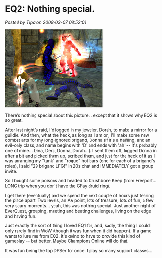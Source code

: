 # EQ2: Nothing special.

*Posted by Tipa on 2008-03-07 08:52:01*

![everquest2-2008-03-07-00-53-02-92.jpg](../../../uploads/2008/03/everquest2-2008-03-07-00-53-02-92.jpg)

There's nothing special about this picture... except that it shows why EQ2 is so great.

After last night's raid, I'd logged in my jeweler, Dorah, to make a mirror for a guildie. And then, what the heck, as long as I am on, I'll make some new combat arts for my long-ignored brigand, Donna (if it's a halfling, and an evil-only class, and name begins with 'D' and ends with 'ah' -- it's probably one of mine... Dina, Dera, Donna, Dorah...). I sent them off, logged Donna in after a bit and picked them up, scribed them, and just for the heck of it as I was arranging my "tank" and "rogue" hot bars (one for each of a brigand's roles), I said "29 brigand LFG!" in 20s chat and IMMEDIATELY got a group invite.

So I bought some poisons and headed to Crushbone Keep (from Freeport... LONG trip when you don't have the GFay druid ring).

I get there (eventually) and we spend the next couple of hours just tearing the place apart. Two levels, an AA point, lots of treasure, lots of fun, a few very scary moments... yeah, this was nothing special. Just another night of EverQuest, grouping, meeting and beating challenges, living on the edge and having fun.

Just exactly the sort of thing I loved EQ1 for, and, sadly, the thing I could only rarely find in WoW (though it was fun when it did happen). If a game wants to lure me from EQ2, it's going to have to provide this kind of gameplay -- but better. Maybe Champions Online will do that.

It was fun being the top DPSer for once. I play so many support classes...

